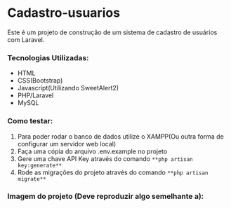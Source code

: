 # Cadastro-usuarios
Este é um projeto de construção de um sistema de cadastro de usuários com Laravel.

### Tecnologias Utilizadas:
* HTML
* CSS(Bootstrap)
* Javascript(Utilizando SweetAlert2)
* PHP/Laravel
* MySQL

### Como testar:
 1. Para poder rodar o banco de dados utilize o XAMPP(Ou outra forma de configurar um servidor web local)
 2. Faça uma cópia do arquivo .env.example no projeto
 3. Gere uma chave API Key através do comando `**php artisan key:generate**`
 4. Rode as migrações do projeto através do comando `**php artisan migrate**`



### Imagem do projeto (Deve reproduzir algo semelhante a):
